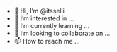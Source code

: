 - 👋 Hi, I’m @itsselii
- 👀 I’m interested in ...
- 🌱 I’m currently learning ...
- 💞️ I’m looking to collaborate on ...
- 📫 How to reach me ...

<!---
itsselii/itsselii is a ✨ special ✨ repository because its `README.md` (this file) appears on your GitHub profile.
You can click the Preview link to take a look at your changes.
--->
